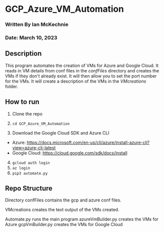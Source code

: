 # GCP_Azure_VM_Automation
### Written By Ian McKechnie
### Date: March 10, 2023

## Description
This program automates the creation of VMs for Azure and Google Cloud. It reads in VM details from conf files in the *confFiles* directory and creates the VMs if they don't already exist. It will then allow you to set the port number for the VMs. It will create a description of the VMs in the *VMcreations* folder.

## How to run
1. Clone the repo
2. ``cd GCP_Azure_VM_Automation``

3. Download the Google Cloud SDK and Azure CLI

- Azure: https://docs.microsoft.com/en-us/cli/azure/install-azure-cli?view=azure-cli-latest
- Google Cloud: https://cloud.google.com/sdk/docs/install

4. ``gcloud auth login``
5. ``az login``
5. ``pip3 automate.py``

## Repo Structure
Directory confFiles contains the gcp and azure conf files.

VMcreations creates the text output of the VMs created.

Automate.py runs the main program
azureVmBuilder.py creates the VMs for Azure
gcpVmBuilder.py creates the VMs for Google Cloud